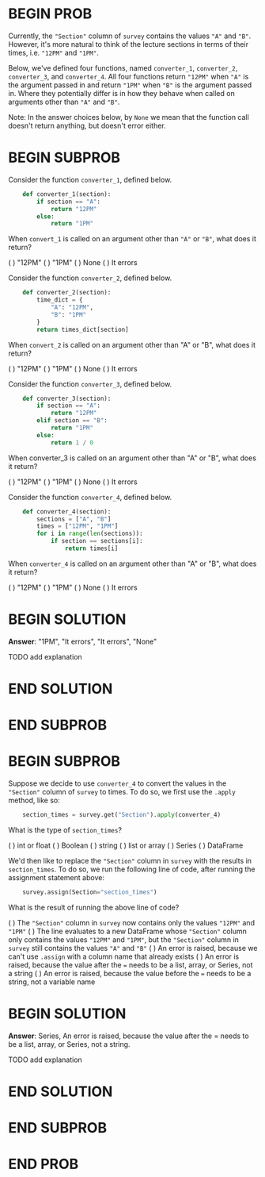 # BEGIN PROB

Currently, the `"Section"` column of `survey` contains the
values `"A"` and `"B"`. However, it's more natural to think of the
lecture sections in terms of their times, i.e. `"12PM"` and `"1PM"`.

Below, we've defined four functions, named `converter_1`, `converter_2`,
`converter_3`, and `converter_4`. All four functions return `"12PM"`
when `"A"` is the argument passed in and return `"1PM"` when `"B"` is
the argument passed in. Where they potentially differ is in how they
behave when called on arguments other than `"A"` and `"B"`.

Note: In the answer choices below, by `None` we mean that the function
call doesn't return anything, but doesn't error either.

# BEGIN SUBPROB

Consider the function `converter_1`, defined below.

```py
    def converter_1(section):
        if section == "A":
            return "12PM"
        else:
            return "1PM"
```

When `convert_1` is called on an argument other than `"A"` or `"B"`, what
does it return?

( ) "12PM"
( ) "1PM"
( ) None
( ) It errors


Consider the function `converter_2`, defined below.

```py
    def converter_2(section):
        time_dict = {
            "A": "12PM",
            "B": "1PM"
        }
        return times_dict[section]
```

When `convert_2` is called on an argument other than "A" or "B", what does it return?

( ) "12PM"
( ) "1PM"
( ) None
( ) It errors


Consider the function `converter_3`, defined below.

```py
    def converter_3(section):
        if section == "A":
            return "12PM"
        elif section == "B":
            return "1PM"
        else:
            return 1 / 0
```

When converter_3 is called on an argument other than "A" or "B", what does it return?

( ) "12PM"
( ) "1PM"
( ) None
( ) It errors


Consider the function `converter_4`, defined below.

```py
    def converter_4(section):
        sections = ["A", "B"]
        times = ["12PM", "1PM"]
        for i in range(len(sections)):
            if section == sections[i]:
                return times[i]
```
When `converter_4` is called on an argument other than "A" or "B", what does it return?

( ) "12PM"
( ) "1PM"
( ) None
( ) It errors

# BEGIN SOLUTION

**Answer**: "1PM", "It errors", "It errors", "None"

TODO add explanation

# END SOLUTION

# END SUBPROB


# BEGIN SUBPROB

Suppose we decide to use `converter_4` to convert the values in the
`"Section"` column of `survey` to times. To do so, we first use the
`.apply` method, like so:

```py
    section_times = survey.get("Section").apply(converter_4)
```

What is the type of `section_times`?

( ) int or float
( ) Boolean
( ) string
( ) list or array
( ) Series
( ) DataFrame

We'd then like to replace the `"Section"` column in `survey` with
the results in `section_times`. To do so, we run the following line
of code, after running the assignment statement above:

```py
    survey.assign(Section="section_times")
```

What is the result of running the above line of code?

( ) The `"Section"` column in `survey` now contains only the values
`"12PM"` and `"1PM"`
( ) The line evaluates to a new DataFrame whose `"Section"` column
only contains the values `"12PM"` and `"1PM"`, but the `"Section"`
column in `survey` still contains the values `"A"` and `"B"`
( ) An error is raised, because we can't use `.assign` with a column
name that already exists
( ) An error is raised, because the value after the `=` needs to be
a list, array, or Series, not a string
( ) An error is raised, because the value before the `=` needs to be
a string, not a variable name

# BEGIN SOLUTION

**Answer**: Series, An error is raised, because the value after the = needs to be a list, array, or Series, not a string.

TODO add explanation

# END SOLUTION

# END SUBPROB

# END PROB